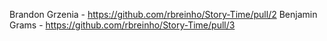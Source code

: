 Brandon Grzenia - https://github.com/rbreinho/Story-Time/pull/2
Benjamin Grams - https://github.com/rbreinho/Story-Time/pull/3

